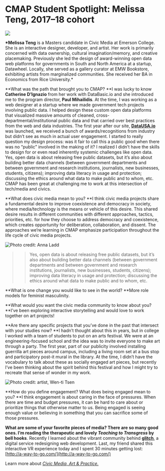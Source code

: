 # CMAP Student Spotlight: Melissa Teng, 2017–18 cohort

![](https://res.cloudinary.com/engagement-lab-home/image/upload/v1/homepage-2.0/news/medium/1_N5AkT6eotxZDaBcNAQgvPg.jpeg)

**\*Melissa Teng** is a Masters candidate in Civic Media at Emerson College. She is an interactive designer, developer, and artist. Her work is primarily concerned with data ownership, cultural imagination/memory, and creative placemaking. Previously she led the design of award-winning open data web platforms for governments in South and North America at a startup, Datawheel. Locally, she served as a gallery curator at EMW Bookstore, exhibiting artists from marginalized communities. She received her BA in Economics from Rice University.\*

**What was the path that brought you to CMAP?
**I was lucky to know **Catherine D’Ignazio** from her work with DataBasic.io and she introduced me to the program director, **Paul Mihailidis**. At the time, I was working as a web designer at a startup where we made government tech projects involving public data. I helped design these custom open data platforms that visualized massive amounts of cleaned, cross-departmental/institutional public data and that carried over best practices from the web and data industries. The first year after our site, [**DataUSA.io**](http://DataUSA.io) was launched, we received a bunch of awards/recognitions from industry but didn’t see as much in actual user engagement. I started to really question my design process: was it fair to call this a public good when there was no “public” involved in the making of it? I realized I didn’t have the skills to design for or even read inherently systemic challenges like open data. Yes, open data is about releasing free public datasets, but it’s also about building better data channels (between government departments and between government and research institutions, journalists, new businesses, students, citizens); improving data literacy in usage and protection; discussing the ethics around what data to make public and to whom, etc. CMAP has been great at challenging me to work at this intersection of tech/media and civics.

**What does civic media mean to you?
**I think civic media projects share a fundamental desire to improve coexistence and democracy in society, where media/technology is the means or vehicle of this desire. This shared desire results in different communities with different approaches, tactics, priorities, etc. for how they choose to address democracy and coexistence, which creates opportunity for deliberation, collaboration, and dissent. The approaches we’re learning in CMAP emphasize participation throughout the life cycle of civic media projects.

![Photo credit: Anna Ladd](https://res.cloudinary.com/engagement-lab-home/image/upload/v1/homepage-2.0/news/medium/1_tA63ygSoHFT6kvTJMjw8IQ.jpeg)

> > Yes, open data is about releasing free public datasets, but it’s also about building better data channels (between government departments and between government and research institutions, journalists, new businesses, students, citizens); improving data literacy in usage and protection; discussing the ethics around what data to make public and to whom, etc.

**What is one change you would like to see in the world?
**More role models for feminist masculinity.

**What would you want the civic media community to know about you?
**I’ve been exploring interactive storytelling and would love to work together on art projects!

**Are there any specific projects that you’ve done in the past that intersect with your studies now?
**I hadn’t thought about this in years, but in college I worked with a team of students to put on an arts festival. We were at an engineering-focused school and the idea was to invite everyone to make art through a party. The first year, part of our publicity involved installing guerrilla art pieces around campus, including a living room set at a bus stop and participatory post-it mural in the library. At the time, I didn’t have the vocabulary to talk about these as socially engaged art pieces, but recently I’ve been thinking about the spirit behind this festival and how I might try to recreate that sense of wonder in my work.

![Photo credit: artist, Wen-ti Tsen](https://res.cloudinary.com/engagement-lab-home/image/upload/v1/homepage-2.0/news/medium/1_H0NjSrTJyhECIuVNLRx72w.png)

**How do you define engagement? What does being engaged mean to you?
**I think engagement is about caring in the face of pressures. When there are time and budget pressures, it can be hard to care about or prioritize things that otherwise matter to us. Being engaged is seeing enough value or believing in something that you can sacrifice some of those pressures.

**What are some of your favorite pieces of media?
**There are so many good ones. I’m reading the therapeutic and lovely _Teaching to Transgress_ by** bell hooks**. Recently I learned about the vibrant community behind [**glitch**](http://glitch.com/), a digital service redesigning web development. Last, my friend shared this interactive VR experience today and I spent 30 minutes getting lost: [http://a-way-to-go.com/](http://a-way-to-go.com/)

Learn more about [_Civic Media, Art & Practice._](https://elab.emerson.edu/cmap)
